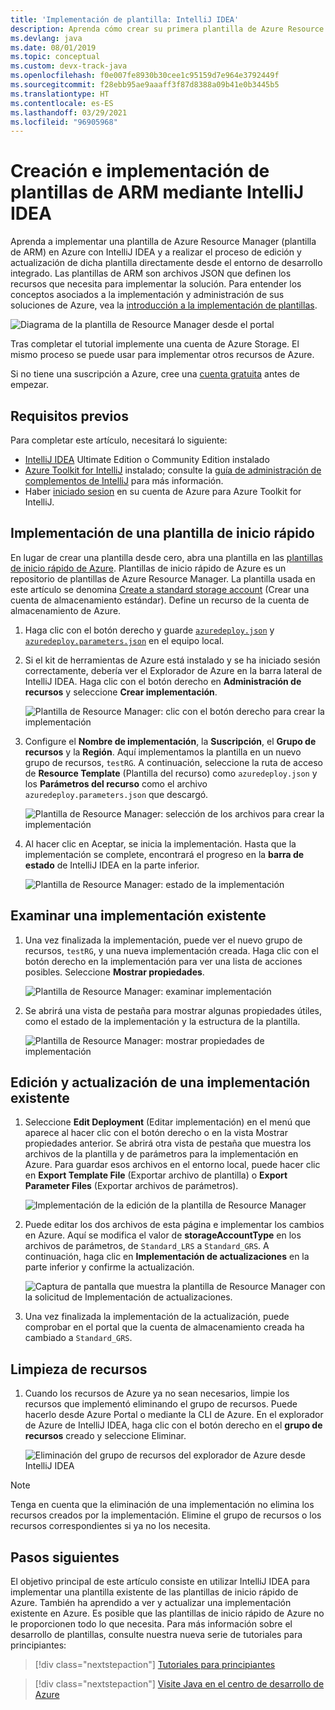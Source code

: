```yaml
---
title: 'Implementación de plantilla: IntelliJ IDEA'
description: Aprenda cómo crear su primera plantilla de Azure Resource Manager (plantilla de ARM) mediante IntelliJ IDEA y cómo implementarla.
ms.devlang: java
ms.date: 08/01/2019
ms.topic: conceptual
ms.custom: devx-track-java
ms.openlocfilehash: f0e007fe8930b30cee1c95159d7e964e3792449f
ms.sourcegitcommit: f28ebb95ae9aaaff3f87d8388a09b41e0b3445b5
ms.translationtype: HT
ms.contentlocale: es-ES
ms.lasthandoff: 03/29/2021
ms.locfileid: "96905968"
---
```

# <a name="create-and-deploy-arm-templates-by-using-the-intellij-idea"></a>Creación e implementación de plantillas de ARM mediante IntelliJ IDEA

Aprenda a implementar una plantilla de Azure Resource Manager (plantilla de ARM) en Azure con IntelliJ IDEA y a realizar el proceso de edición y actualización de dicha plantilla directamente desde el entorno de desarrollo integrado. Las plantillas de ARM son archivos JSON que definen los recursos que necesita para implementar la solución. Para entender los conceptos asociados a la implementación y administración de sus soluciones de Azure, vea la [introducción a la implementación de plantillas](overview.md).

![Diagrama de la plantilla de Resource Manager desde el portal](./media/quickstart-create-templates-use-the-portal/azure-resource-manager-export-deploy-template-portal.png)

Tras completar el tutorial implemente una cuenta de Azure Storage. El mismo proceso se puede usar para implementar otros recursos de Azure.

Si no tiene una suscripción a Azure, cree una [cuenta gratuita](https://azure.microsoft.com/free/) antes de empezar.

## <a name="prerequisites"></a>Requisitos previos

Para completar este artículo, necesitará lo siguiente:

* [IntelliJ IDEA](https://www.jetbrains.com/idea/download/) Ultimate Edition o Community Edition instalado
* [Azure Toolkit for IntelliJ](https://plugins.jetbrains.com/plugin/8053) instalado; consulte la [guía de administración de complementos de IntelliJ](https://www.jetbrains.com/help/idea/managing-plugins.html) para más información.
* Haber [iniciado sesion](/azure/developer/java/toolkit-for-intellij/sign-in-instructions) en su cuenta de Azure para Azure Toolkit for IntelliJ.

## <a name="deploy-a-quickstart-template"></a>Implementación de una plantilla de inicio rápido

En lugar de crear una plantilla desde cero, abra una plantilla en las [plantillas de inicio rápido de Azure](https://azure.microsoft.com/resources/templates/). Plantillas de inicio rápido de Azure es un repositorio de plantillas de Azure Resource Manager. La plantilla usada en este artículo se denomina [Create a standard storage account](https://github.com/Azure/azure-quickstart-templates/tree/master/101-storage-account-create/) (Crear una cuenta de almacenamiento estándar). Define un recurso de la cuenta de almacenamiento de Azure.

1. Haga clic con el botón derecho y guarde [`azuredeploy.json`](https://raw.githubusercontent.com/Azure/azure-quickstart-templates/master/101-storage-account-create/azuredeploy.json) y [`azuredeploy.parameters.json`](https://raw.githubusercontent.com/Azure/azure-quickstart-templates/master/101-storage-account-create/azuredeploy.parameters.json) en el equipo local.

1. Si el kit de herramientas de Azure está instalado y se ha iniciado sesión correctamente, debería ver el Explorador de Azure en la barra lateral de IntelliJ IDEA. Haga clic con el botón derecho en **Administración de recursos** y seleccione **Crear implementación**.

    ![Plantilla de Resource Manager: clic con el botón derecho para crear la implementación](./media/create-templates-use-intellij/resource-manager-create-deployment-right-click.png)

1. Configure el **Nombre de implementación**, la **Suscripción**, el **Grupo de recursos** y la **Región**. Aquí implementamos la plantilla en un nuevo grupo de recursos, `testRG`. A continuación, seleccione la ruta de acceso de **Resource Template** (Plantilla del recurso) como `azuredeploy.json` y los **Parámetros del recurso** como el archivo `azuredeploy.parameters.json` que descargó.

    ![Plantilla de Resource Manager: selección de los archivos para crear la implementación](./media/create-templates-use-intellij/resource-manager-create-deployment-select-files.png)

1. Al hacer clic en Aceptar, se inicia la implementación. Hasta que la implementación se complete, encontrará el progreso en la **barra de estado** de IntelliJ IDEA en la parte inferior.

    ![Plantilla de Resource Manager: estado de la implementación](./media/create-templates-use-intellij/resource-manager-create-deployment-status.png)

## <a name="browse-an-existing-deployment"></a>Examinar una implementación existente

1. Una vez finalizada la implementación, puede ver el nuevo grupo de recursos, `testRG`, y una nueva implementación creada. Haga clic con el botón derecho en la implementación para ver una lista de acciones posibles. Seleccione **Mostrar propiedades**.

    ![Plantilla de Resource Manager: examinar implementación](./media/create-templates-use-intellij/resource-manager-deployment-browse.png)

1. Se abrirá una vista de pestaña para mostrar algunas propiedades útiles, como el estado de la implementación y la estructura de la plantilla.

    ![Plantilla de Resource Manager: mostrar propiedades de implementación](./media/create-templates-use-intellij/resource-manager-deployment-show-properties.png)

## <a name="edit-and-update-an-existing-deployment"></a>Edición y actualización de una implementación existente

1. Seleccione **Edit Deployment** (Editar implementación) en el menú que aparece al hacer clic con el botón derecho o en la vista Mostrar propiedades anterior. Se abrirá otra vista de pestaña que muestra los archivos de la plantilla y de parámetros para la implementación en Azure. Para guardar esos archivos en el entorno local, puede hacer clic en **Export Template File** (Exportar archivo de plantilla) o **Export Parameter Files** (Exportar archivos de parámetros).

    ![Implementación de la edición de la plantilla de Resource Manager](./media/create-templates-use-intellij/resource-manager-edit-deployment.png)

1. Puede editar los dos archivos de esta página e implementar los cambios en Azure. Aquí se modifica el valor de **storageAccountType** en los archivos de parámetros, de `Standard_LRS` a `Standard_GRS`. A continuación, haga clic en **Implementación de actualizaciones** en la parte inferior y confirme la actualización.

    ![Captura de pantalla que muestra la plantilla de Resource Manager con la solicitud de Implementación de actualizaciones.](./media/create-templates-use-intellij/resource-manager-edit-deployment-update.png)

1. Una vez finalizada la implementación de la actualización, puede comprobar en el portal que la cuenta de almacenamiento creada ha cambiado a `Standard_GRS`.

## <a name="clean-up-resources"></a>Limpieza de recursos

1. Cuando los recursos de Azure ya no sean necesarios, limpie los recursos que implementó eliminando el grupo de recursos. Puede hacerlo desde Azure Portal o mediante la CLI de Azure. En el explorador de Azure de IntelliJ IDEA, haga clic con el botón derecho en el **grupo de recursos** creado y seleccione Eliminar.

    ![Eliminación del grupo de recursos del explorador de Azure desde IntelliJ IDEA](./media/create-templates-use-intellij/delete-resource-group.png)

> [!NOTE]
> Tenga en cuenta que la eliminación de una implementación no elimina los recursos creados por la implementación. Elimine el grupo de recursos o los recursos correspondientes si ya no los necesita.

## <a name="next-steps"></a>Pasos siguientes

El objetivo principal de este artículo consiste en utilizar IntelliJ IDEA para implementar una plantilla existente de las plantillas de inicio rápido de Azure. También ha aprendido a ver y actualizar una implementación existente en Azure. Es posible que las plantillas de inicio rápido de Azure no le proporcionen todo lo que necesita. Para más información sobre el desarrollo de plantillas, consulte nuestra nueva serie de tutoriales para principiantes:

> [!div class="nextstepaction"]
> [Tutoriales para principiantes](./template-tutorial-create-first-template.md)

> [!div class="nextstepaction"]
> [Visite Java en el centro de desarrollo de Azure](/azure/java)
